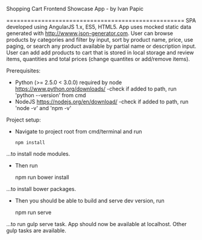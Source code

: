 Shopping Cart Frontend Showcase App - by Ivan Papic

===================================================
SPA developed using AngularJS 1.x, ES5, HTML5.
App uses mocked static data generated with http://wwww.json-generator.com.
User can browse products by categories and filter by input, sort by product name, price, use paging, or search any product available by partial name or description input.
User can add add products to cart that is stored in local storage and review items, quantities and total prices (change quantites or add/remove items).


Prerequisites:

- Python (>= 2.5.0 < 3.0.0) required by node https://www.python.org/downloads/
  -check if added to path, run 'python --version' from cmd
- NodeJS https://nodejs.org/en/download/
  -check if added to path, run 'node -v' and 'npm -v'

Project setup:

- Navigate to project root from cmd/terminal and run

      npm install

 ...to install node modules.


- Then run

     npm run bower install

 ...to install bower packages.

- Then you should be able to build and serve dev version, run

    npm run serve

 ...to run gulp serve task. App should now be available at localhost. Other gulp tasks are available.
